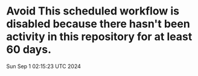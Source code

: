 # Avoid This scheduled workflow is disabled because there hasn't been activity in this repository for at least 60 days.
Sun Sep  1 02:15:23 UTC 2024
